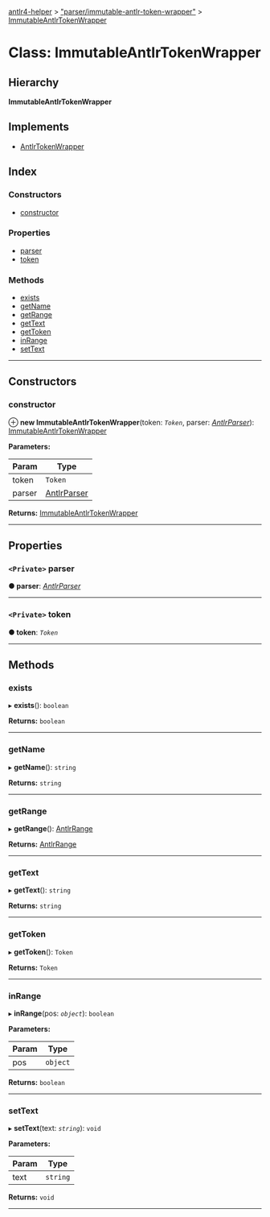[antlr4-helper](../README.md) > ["parser/immutable-antlr-token-wrapper"](../modules/_parser_immutable_antlr_token_wrapper_.md) > [ImmutableAntlrTokenWrapper](../classes/_parser_immutable_antlr_token_wrapper_.immutableantlrtokenwrapper.md)

# Class: ImmutableAntlrTokenWrapper

## Hierarchy

**ImmutableAntlrTokenWrapper**

## Implements

* [AntlrTokenWrapper](../interfaces/_parser_antlr_token_wrapper_.antlrtokenwrapper.md)

## Index

### Constructors

* [constructor](_parser_immutable_antlr_token_wrapper_.immutableantlrtokenwrapper.md#constructor)

### Properties

* [parser](_parser_immutable_antlr_token_wrapper_.immutableantlrtokenwrapper.md#parser)
* [token](_parser_immutable_antlr_token_wrapper_.immutableantlrtokenwrapper.md#token)

### Methods

* [exists](_parser_immutable_antlr_token_wrapper_.immutableantlrtokenwrapper.md#exists)
* [getName](_parser_immutable_antlr_token_wrapper_.immutableantlrtokenwrapper.md#getname)
* [getRange](_parser_immutable_antlr_token_wrapper_.immutableantlrtokenwrapper.md#getrange)
* [getText](_parser_immutable_antlr_token_wrapper_.immutableantlrtokenwrapper.md#gettext)
* [getToken](_parser_immutable_antlr_token_wrapper_.immutableantlrtokenwrapper.md#gettoken)
* [inRange](_parser_immutable_antlr_token_wrapper_.immutableantlrtokenwrapper.md#inrange)
* [setText](_parser_immutable_antlr_token_wrapper_.immutableantlrtokenwrapper.md#settext)

---

## Constructors

<a id="constructor"></a>

###  constructor

⊕ **new ImmutableAntlrTokenWrapper**(token: *`Token`*, parser: *[AntlrParser](../interfaces/_parser_antlr_parser_.antlrparser.md)*): [ImmutableAntlrTokenWrapper](_parser_immutable_antlr_token_wrapper_.immutableantlrtokenwrapper.md)

**Parameters:**

| Param | Type |
| ------ | ------ |
| token | `Token` |
| parser | [AntlrParser](../interfaces/_parser_antlr_parser_.antlrparser.md) |

**Returns:** [ImmutableAntlrTokenWrapper](_parser_immutable_antlr_token_wrapper_.immutableantlrtokenwrapper.md)

___

## Properties

<a id="parser"></a>

### `<Private>` parser

**● parser**: *[AntlrParser](../interfaces/_parser_antlr_parser_.antlrparser.md)*

___
<a id="token"></a>

### `<Private>` token

**● token**: *`Token`*

___

## Methods

<a id="exists"></a>

###  exists

▸ **exists**(): `boolean`

**Returns:** `boolean`

___
<a id="getname"></a>

###  getName

▸ **getName**(): `string`

**Returns:** `string`

___
<a id="getrange"></a>

###  getRange

▸ **getRange**(): [AntlrRange](../modules/_types_types_.md#antlrrange)

**Returns:** [AntlrRange](../modules/_types_types_.md#antlrrange)

___
<a id="gettext"></a>

###  getText

▸ **getText**(): `string`

**Returns:** `string`

___
<a id="gettoken"></a>

###  getToken

▸ **getToken**(): `Token`

**Returns:** `Token`

___
<a id="inrange"></a>

###  inRange

▸ **inRange**(pos: *`object`*): `boolean`

**Parameters:**

| Param | Type |
| ------ | ------ |
| pos | `object` |

**Returns:** `boolean`

___
<a id="settext"></a>

###  setText

▸ **setText**(text: *`string`*): `void`

**Parameters:**

| Param | Type |
| ------ | ------ |
| text | `string` |

**Returns:** `void`

___

